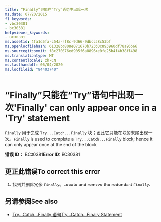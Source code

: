 ```yaml
---
title: “Finally”只能在“Try”语句中出现一次
ms.date: 07/20/2015
f1_keywords:
- vbc30381
- bc30381
helpviewer_keywords:
- BC30381
ms.assetid: 4fa1d5fa-c54a-4f8c-9d66-9dbcc38c53bf
ms.openlocfilehash: 61328bd808e071670b72350c893960df78a96b66
ms.sourcegitcommit: f8c270376ed905f6a8896ce0fe25b4f4b38ff498
ms.translationtype: MT
ms.contentlocale: zh-CN
ms.lasthandoff: 06/04/2020
ms.locfileid: "84403740"
---
```

# <a name="finally-can-only-appear-once-in-a-try-statement"></a><span data-ttu-id="55f06-102">“Finally”只能在“Try”语句中出现一次</span><span class="sxs-lookup"><span data-stu-id="55f06-102">'Finally' can only appear once in a 'Try' statement</span></span>
<span data-ttu-id="55f06-103">`Finally` 用于完成 `Try...Catch...Finally` 块；因此它只能在块的末尾出现一次。</span><span class="sxs-lookup"><span data-stu-id="55f06-103">`Finally` is used to complete a `Try...Catch...Finally` block; hence it can only appear once at the end of the block.</span></span>  
  
 <span data-ttu-id="55f06-104">**错误 ID：** BC30381</span><span class="sxs-lookup"><span data-stu-id="55f06-104">**Error ID:** BC30381</span></span>  
  
## <a name="to-correct-this-error"></a><span data-ttu-id="55f06-105">更正此错误</span><span class="sxs-lookup"><span data-stu-id="55f06-105">To correct this error</span></span>  
  
1. <span data-ttu-id="55f06-106">找到并删除冗余 `Finally`。</span><span class="sxs-lookup"><span data-stu-id="55f06-106">Locate and remove the redundant `Finally`.</span></span>  
  
## <a name="see-also"></a><span data-ttu-id="55f06-107">另请参阅</span><span class="sxs-lookup"><span data-stu-id="55f06-107">See also</span></span>

- [<span data-ttu-id="55f06-108">Try...Catch...Finally 语句</span><span class="sxs-lookup"><span data-stu-id="55f06-108">Try...Catch...Finally Statement</span></span>](../language-reference/statements/try-catch-finally-statement.md)
